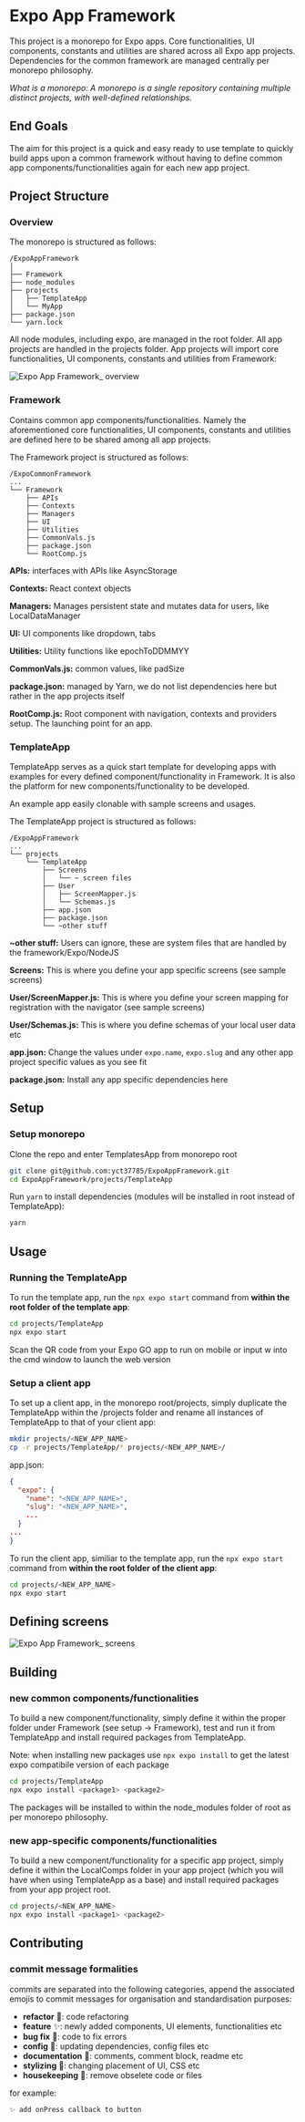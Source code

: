 # Expo App Framework
This project is a monorepo for Expo apps. Core functionalities, UI components, constants and utilities are shared across all Expo app projects. Dependencies for the common framework are managed centrally per monorepo philosophy.

*What is a monorepo: A monorepo is a single repository containing multiple distinct projects, with well-defined relationships.*

## End Goals
The aim for this project is a quick and easy ready to use template to quickly build apps upon a common framework without having to define common app components/functionalities again for each new app project.

## Project Structure
### Overview
The monorepo is structured as follows:
```
/ExpoAppFramework
│
├── Framework
├── node_modules
├── projects
│	├── TemplateApp
│	└── MyApp
├── package.json
└── yarn.lock
```

All node modules, including expo, are managed in the root folder. All app projects are handled in the projects folder. App projects will import core functionalities, UI components, constants and utilities from Framework:

![Expo App Framework_ overview](https://github.com/yct37785/ExpoAppFramework/assets/8434189/abc3e4f2-9544-4154-b144-9c5aea95e4d3)

### Framework
Contains common app components/functionalities. Namely the aforementioned core functionalities, UI components, constants and utilities are defined here to be shared among all app projects.

The Framework project is structured as follows:
```
/ExpoCommonFramework
...
└── Framework
	├── APIs
	├── Contexts
	├── Managers
	├── UI
	├── Utilities
	├── CommonVals.js
	├── package.json
	└── RootComp.js
```

**APIs:** interfaces with APIs like AsyncStorage

**Contexts:** React context objects

**Managers:** Manages persistent state and mutates data for users, like LocalDataManager

**UI:** UI components like dropdown, tabs

**Utilities:** Utility functions like epochToDDMMYY

**CommonVals.js:** common values, like padSize

**package.json:** managed by Yarn, we do not list dependencies here but rather in the app projects itself

**RootComp.js:** Root component with navigation, contexts and providers setup. The launching point for an app.

### TemplateApp
TemplateApp serves as a quick start template for developing apps with examples for every defined component/functionality in Framework. It is also the platform for new components/functionality to be developed.

An example app easily clonable with sample screens and usages.

The TemplateApp project is structured as follows:
```
/ExpoAppFramework
...
└── projects
	└── TemplateApp
		├── Screens
		│	└── ~ screen files
		├── User
		│	├── ScreenMapper.js
		│	└── Schemas.js
		├── app.json
		├── package.json
		└── ~other stuff
```

**~other stuff:** Users can ignore, these are system files that are handled by the framework/Expo/NodeJS

**Screens:** This is where you define your app specific screens (see sample screens)

**User/ScreenMapper.js:** This is where you define your screen mapping for registration with the navigator (see sample screens)

**User/Schemas.js:** This is where you define schemas of your local user data etc

**app.json:** Change the values under `expo.name`, `expo.slug` and any other app project specific values as you see fit

**package.json:** Install any app specific dependencies here

## Setup
### Setup monorepo
Clone the repo and enter TemplatesApp from monorepo root

````bash
git clone git@github.com:yct37785/ExpoAppFramework.git
cd ExpoAppFramework/projects/TemplateApp
````

Run `yarn` to install dependencies (modules will be installed in root instead of TemplateApp):

````bash
yarn
````

## Usage
### Running the TemplateApp
To run the template app, run the `npx expo start` command from **within the root folder of the template app**:

````bash
cd projects/TemplateApp
npx expo start
````

Scan the QR code from your Expo GO app to run on mobile or input w into the cmd window to launch the web version

### Setup a client app
To set up a client app, in the monorepo root/projects, simply duplicate the TemplateApp within the /projects folder and rename all instances of TemplateApp to that of your client app:

````bash
mkdir projects/<NEW_APP_NAME>
cp -r projects/TemplateApp/* projects/<NEW_APP_NAME>/
````

app.json:
````json
{
  "expo": {
    "name": "<NEW_APP_NAME>",
    "slug": "<NEW_APP_NAME>",
    ...
  }
...
}
````

To run the client app, similiar to the template app, run the `npx expo start` command from **within the root folder of the client app**:

````bash
cd projects/<NEW_APP_NAME>
npx expo start
````

## Defining screens

![Expo App Framework_ screens](https://github.com/yct37785/ExpoAppFramework/assets/8434189/66c677d4-955b-47cb-9c5e-366f3c097630)

## Building
### new common components/functionalities
To build a new component/functionality, simply define it within the proper folder under Framework (see setup -> Framework), test and run it from TemplateApp and install required packages from TemplateApp.

Note: when installing new packages use `npx expo install` to get the latest expo compatibile version of each package

````bash
cd projects/TemplateApp
npx expo install <package1> <package2>
````

The packages will be installed to within the node_modules folder of root as per monorepo philosophy.
### new app-specific components/functionalities
To build a new component/functionality for a specific app project, simply define it within the LocalComps folder in your app project (which you will have when using TemplateApp as a base) and install required packages from your app project root.

````bash
cd projects/<NEW_APP_NAME>
npx expo install <package1> <package2>
````

## Contributing
### commit message formalities
commits are separated into the following categories, append the associated emojis to commit messages for organisation and standardisation purposes:
- **refactor** 🔄: code refactoring
- **feature** ✨: newly added components, UI elements, functionalities etc
- **bug fix** 🐛: code to fix errors
- **config** 🔧: updating dependencies, config files etc
- **documentation** 📝: comments, comment block, readme etc
- **stylizing** 💄: changing placement of UI, CSS etc
- **housekeeping** 🧹: remove obselete code or files

for example:
````
✨ add onPress callback to button
````
